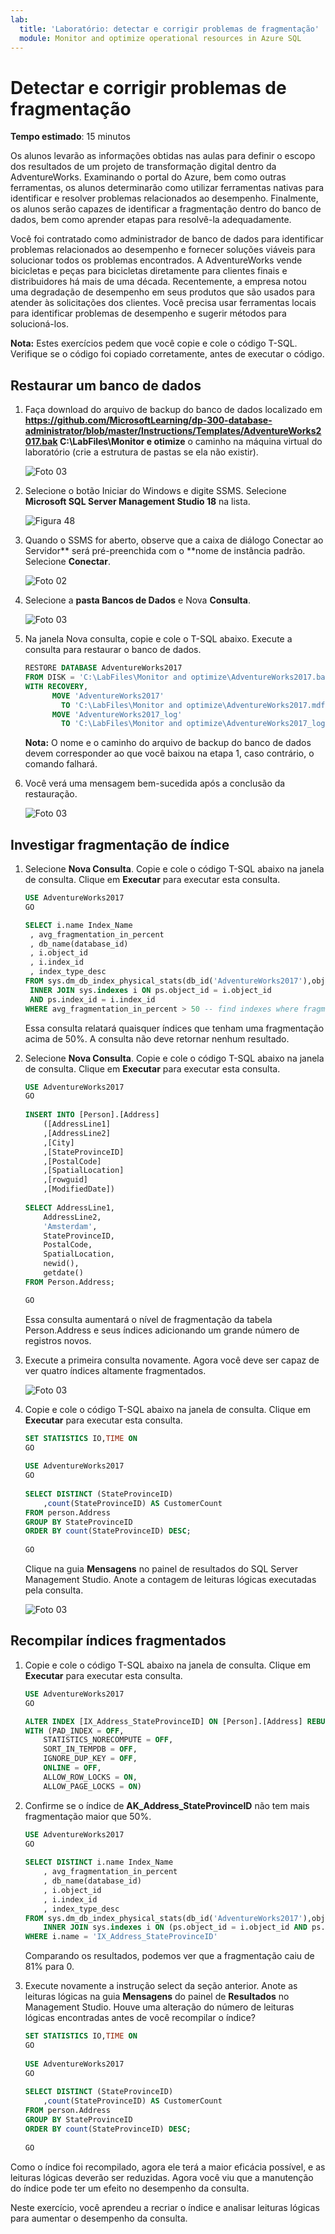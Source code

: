 ```yaml
---
lab:
  title: 'Laboratório: detectar e corrigir problemas de fragmentação'
  module: Monitor and optimize operational resources in Azure SQL
---
```


# Detectar e corrigir problemas de fragmentação

**Tempo estimado**: 15 minutos

Os alunos levarão as informações obtidas nas aulas para definir o escopo dos resultados de um projeto de transformação digital dentro da AdventureWorks. Examinando o portal do Azure, bem como outras ferramentas, os alunos determinarão como utilizar ferramentas nativas para identificar e resolver problemas relacionados ao desempenho. Finalmente, os alunos serão capazes de identificar a fragmentação dentro do banco de dados, bem como aprender etapas para resolvê-la adequadamente.

Você foi contratado como administrador de banco de dados para identificar problemas relacionados ao desempenho e fornecer soluções viáveis para solucionar todos os problemas encontrados. A AdventureWorks vende bicicletas e peças para bicicletas diretamente para clientes finais e distribuidores há mais de uma década. Recentemente, a empresa notou uma degradação de desempenho em seus produtos que são usados para atender às solicitações dos clientes. Você precisa usar ferramentas locais para identificar problemas de desempenho e sugerir métodos para solucioná-los.

**Nota:** Estes exercícios pedem que você copie e cole o código T-SQL. Verifique se o código foi copiado corretamente, antes de executar o código.

## Restaurar um banco de dados

1. Faça download do arquivo de backup do banco de dados localizado em ****https://github.com/MicrosoftLearning/dp-300-database-administrator/blob/master/Instructions/Templates/AdventureWorks2017.bak** C:\LabFiles\Monitor e otimize** o caminho na máquina virtual do laboratório (crie a estrutura de pastas se ela não existir).

    ![Foto 03](../images/dp-300-module-07-lab-03.png)

1. Selecione o botão Iniciar do Windows e digite SSMS. Selecione **Microsoft SQL Server Management Studio 18** na lista.  

    ![Figura 48](../images/dp-300-module-01-lab-34.png)

1. Quando o SSMS for aberto, observe que a caixa de diálogo Conectar ao Servidor** será pré-preenchida com o **nome de instância padrão. Selecione **Conectar**.

    ![Foto 02](../images/dp-300-module-07-lab-01.png)

1. Selecione a **pasta Bancos de Dados** e Nova **Consulta**.

    ![Foto 03](../images/dp-300-module-07-lab-04.png)

1. Na janela Nova consulta, copie e cole o T-SQL abaixo. Execute a consulta para restaurar o banco de dados.

    ```sql
    RESTORE DATABASE AdventureWorks2017
    FROM DISK = 'C:\LabFiles\Monitor and optimize\AdventureWorks2017.bak'
    WITH RECOVERY,
          MOVE 'AdventureWorks2017' 
            TO 'C:\LabFiles\Monitor and optimize\AdventureWorks2017.mdf',
          MOVE 'AdventureWorks2017_log'
            TO 'C:\LabFiles\Monitor and optimize\AdventureWorks2017_log.ldf';
    ```

    **Nota:** O nome e o caminho do arquivo de backup do banco de dados devem corresponder ao que você baixou na etapa 1, caso contrário, o comando falhará.

1. Você verá uma mensagem bem-sucedida após a conclusão da restauração.

    ![Foto 03](../images/dp-300-module-07-lab-05.png)

## Investigar fragmentação de índice

1. Selecione **Nova Consulta**. Copie e cole o código T-SQL abaixo na janela de consulta. Clique em **Executar** para executar esta consulta.

    ```sql
    USE AdventureWorks2017
    GO
    
    SELECT i.name Index_Name
     , avg_fragmentation_in_percent
     , db_name(database_id)
     , i.object_id
     , i.index_id
     , index_type_desc
    FROM sys.dm_db_index_physical_stats(db_id('AdventureWorks2017'),object_id('person.address'),NULL,NULL,'DETAILED') ps
     INNER JOIN sys.indexes i ON ps.object_id = i.object_id 
     AND ps.index_id = i.index_id
    WHERE avg_fragmentation_in_percent > 50 -- find indexes where fragmentation is greater than 50%
    ```

    Essa consulta relatará quaisquer índices que tenham uma fragmentação acima de 50%. A consulta não deve retornar nenhum resultado.

1. Selecione **Nova Consulta**. Copie e cole o código T-SQL abaixo na janela de consulta. Clique em **Executar** para executar esta consulta.

    ```sql
    USE AdventureWorks2017
    GO
        
    INSERT INTO [Person].[Address]
        ([AddressLine1]
        ,[AddressLine2]
        ,[City]
        ,[StateProvinceID]
        ,[PostalCode]
        ,[SpatialLocation]
        ,[rowguid]
        ,[ModifiedDate])
        
    SELECT AddressLine1,
        AddressLine2, 
        'Amsterdam',
        StateProvinceID, 
        PostalCode, 
        SpatialLocation, 
        newid(), 
        getdate()
    FROM Person.Address;
    
    GO
    ```

    Essa consulta aumentará o nível de fragmentação da tabela Person.Address e seus índices adicionando um grande número de registros novos.

1. Execute a primeira consulta novamente. Agora você deve ser capaz de ver quatro índices altamente fragmentados.

    ![Foto 03](../images/dp-300-module-07-lab-06.png)

1. Copie e cole o código T-SQL abaixo na janela de consulta. Clique em **Executar** para executar esta consulta.

    ```sql
    SET STATISTICS IO,TIME ON
    GO
        
    USE AdventureWorks2017
    GO
        
    SELECT DISTINCT (StateProvinceID)
        ,count(StateProvinceID) AS CustomerCount
    FROM person.Address
    GROUP BY StateProvinceID
    ORDER BY count(StateProvinceID) DESC;
        
    GO
    ```

    Clique na guia **Mensagens** no painel de resultados do SQL Server Management Studio. Anote a contagem de leituras lógicas executadas pela consulta.

    ![Foto 03](../images/dp-300-module-07-lab-07.png)

## Recompilar índices fragmentados

1. Copie e cole o código T-SQL abaixo na janela de consulta. Clique em **Executar** para executar esta consulta.

    ```sql
    USE AdventureWorks2017
    GO
    
    ALTER INDEX [IX_Address_StateProvinceID] ON [Person].[Address] REBUILD PARTITION = ALL 
    WITH (PAD_INDEX = OFF, 
        STATISTICS_NORECOMPUTE = OFF, 
        SORT_IN_TEMPDB = OFF, 
        IGNORE_DUP_KEY = OFF, 
        ONLINE = OFF, 
        ALLOW_ROW_LOCKS = ON, 
        ALLOW_PAGE_LOCKS = ON)
    ```

1. Confirme se o índice de **AK_Address_StateProvinceID** não tem mais fragmentação maior que 50%.

    ```sql
    USE AdventureWorks2017
    GO
        
    SELECT DISTINCT i.name Index_Name
        , avg_fragmentation_in_percent
        , db_name(database_id)
        , i.object_id
        , i.index_id
        , index_type_desc
    FROM sys.dm_db_index_physical_stats(db_id('AdventureWorks2017'),object_id('person.address'),NULL,NULL,'DETAILED') ps
        INNER JOIN sys.indexes i ON (ps.object_id = i.object_id AND ps.index_id = i.index_id)
    WHERE i.name = 'IX_Address_StateProvinceID'
    ```

    Comparando os resultados, podemos ver que a fragmentação caiu de 81% para 0.

1. Execute novamente a instrução select da seção anterior. Anote as leituras lógicas na guia **Mensagens** do painel de **Resultados** no Management Studio. Houve uma alteração do número de leituras lógicas encontradas antes de você recompilar o índice?

    ```sql
    SET STATISTICS IO,TIME ON
    GO
        
    USE AdventureWorks2017
    GO
        
    SELECT DISTINCT (StateProvinceID)
        ,count(StateProvinceID) AS CustomerCount
    FROM person.Address
    GROUP BY StateProvinceID
    ORDER BY count(StateProvinceID) DESC;
        
    GO
    ```

Como o índice foi recompilado, agora ele terá a maior eficácia possível, e as leituras lógicas deverão ser reduzidas. Agora você viu que a manutenção do índice pode ter um efeito no desempenho da consulta.

Neste exercício, você aprendeu a recriar o índice e analisar leituras lógicas para aumentar o desempenho da consulta.
